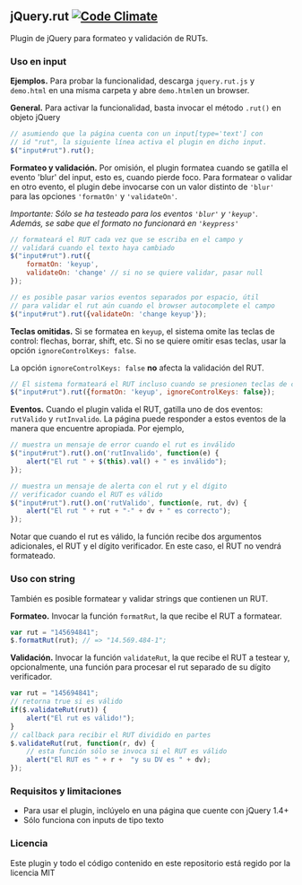 ## jQuery.rut [![Code Climate](https://codeclimate.com/github/pablomarambio/jquery.rut.png)](https://codeclimate.com/github/pablomarambio/jquery.rut)

Plugin de jQuery para formateo y validación de RUTs.

### Uso en input

**Ejemplos.** Para probar la funcionalidad, descarga `jquery.rut.js` y `demo.html` en una misma carpeta y abre `demo.html`en un browser.

**General.** Para activar la funcionalidad, basta invocar el método `.rut()` en objeto jQuery

```javascript
// asumiendo que la página cuenta con un input[type='text'] con 
// id "rut", la siguiente línea activa el plugin en dicho input.
$("input#rut").rut();
```

**Formateo y validación.** Por omisión, el plugin formatea cuando se gatilla el evento 'blur' del input, esto es, cuando pierde foco. Para formatear o validar en otro evento, el plugin debe invocarse con un valor distinto de `'blur'` para las opciones `'formatOn'` y `'validateOn'`. 

*Importante: Sólo se ha testeado para los eventos `'blur'` y `'keyup'`. Además, se sabe que el formato no funcionará en `'keypress'`*

```javascript
// formateará el RUT cada vez que se escriba en el campo y
// validará cuando el texto haya cambiado
$("input#rut").rut({
	formatOn: 'keyup',
	validateOn: 'change' // si no se quiere validar, pasar null
});

// es posible pasar varios eventos separados por espacio, útil
// para validar el rut aún cuando el browser autocomplete el campo
$("input#rut").rut({validateOn: 'change keyup'});
```

**Teclas omitidas.** Si se formatea en `keyup`, el sistema omite las teclas de control: flechas, borrar, shift, etc. Si no se quiere omitir esas teclas, usar la opción `ignoreControlKeys: false`.

La opción `ignoreControlKeys: false` **no** afecta la validación del RUT.

```javascript
// El sistema formateará el RUT incluso cuando se presionen teclas de control
$("input#rut").rut({formatOn: 'keyup', ignoreControlKeys: false});
```

**Eventos.** Cuando el plugin valida el RUT, gatilla uno de dos eventos: `rutValido` y `rutInvalido`. La página puede responder a estos eventos de la manera que encuentre apropiada. Por ejemplo,

```javascript
// muestra un mensaje de error cuando el rut es inválido
$("input#rut").rut().on('rutInvalido', function(e) {
	alert("El rut " + $(this).val() + " es inválido");
});
```

```javascript
// muestra un mensaje de alerta con el rut y el dígito 
// verificador cuando el RUT es válido
$("input#rut").rut().on('rutValido', function(e, rut, dv) {
	alert("El rut " + rut + "-" + dv + " es correcto");
});
```

Notar que cuando el rut es válido, la función recibe dos argumentos adicionales, el RUT y el dígito verificador. En este caso, el RUT no vendrá formateado.

### Uso con string

También es posible formatear y validar strings que contienen un RUT.

**Formateo.** Invocar la función `formatRut`, la que recibe el RUT a formatear.

```javascript
var rut = "145694841";
$.formatRut(rut); // => "14.569.484-1";
```

**Validación.** Invocar la función `validateRut`, la que recibe el RUT a testear y, opcionalmente, una función para procesar el rut separado de su dígito verificador.

```javascript
var rut = "145694841";
// retorna true si es válido
if($.validateRut(rut)) {
	alert("El rut es válido!");
}
// callback para recibir el RUT dividido en partes
$.validateRut(rut, function(r, dv) {
	// esta función sólo se invoca si el RUT es válido
	alert("El RUT es " + r +  "y su DV es " + dv);
});
```

### Requisitos y limitaciones

- Para usar el plugin, inclúyelo en una página que cuente con jQuery 1.4+
- Sólo funciona con inputs de tipo texto

### Licencia

Este plugin y todo el código contenido en este repositorio está regido por la licencia MIT

